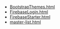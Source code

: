 * [BootstrapThemes.html](BootstrapThemes.html)
* [FirebaseLogin.html](FirebaseLogin.html)
* [FirebaseStarter.html](FirebaseStarter.html)
* [master-list.html](master-list.html)